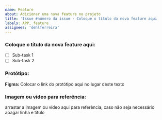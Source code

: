 ```yaml
---
name: Feature
about: Adicionar uma nova feature no projeto
title: 'Issue #número da issue - Coloque o título da nova feature aqui'
labels: APP, feature
assignees: 'dehlferreira'
---
```


### **Coloque o título da nova feature aqui:**

- [ ] Sub-task 1
- [ ] Sub-task 2

### **Protótipo:**

**Figma:** Colocar o link do protótipo aqui no lugar deste texto

### **Imagem ou vídeo para referência:**

arrastar a imagem ou vídeo aqui para referência, caso não seja necessário apagar linha e título